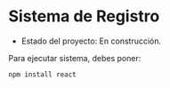 <h1> Sistema de Registro</h1>

- Estado del proyecto: En construcción.

Para ejecutar sistema, debes poner:

```npm install react```




  
